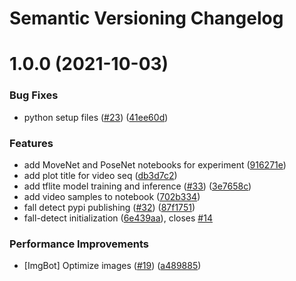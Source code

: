 # Semantic Versioning Changelog

# 1.0.0 (2021-10-03)


### Bug Fixes

* python setup files ([#23](https://github.com/ambianic/fall-detection/issues/23)) ([41ee60d](https://github.com/ambianic/fall-detection/commit/41ee60de73ecb6b3dc1d05753f806c14a0af4a41))


### Features

* add MoveNet and PoseNet notebooks for experiment ([916271e](https://github.com/ambianic/fall-detection/commit/916271eb3eef553af326bbefaa0230e5a033ec61))
* add plot title for video seq ([db3d7c2](https://github.com/ambianic/fall-detection/commit/db3d7c2d865dea935a5038e86e454783b50dbab2))
* add tflite model training and inference ([#33](https://github.com/ambianic/fall-detection/issues/33)) ([3e7658c](https://github.com/ambianic/fall-detection/commit/3e7658cd6889a4b790533c8bdf73c2f9181a5855))
* add video samples to notebook ([702b334](https://github.com/ambianic/fall-detection/commit/702b3347aeebf625e540061146f3ce2d9c88577e))
* fall detect pypi publishing ([#32](https://github.com/ambianic/fall-detection/issues/32)) ([87f1751](https://github.com/ambianic/fall-detection/commit/87f17517c65e9a221bf93ba4903164fcf6eb2be0))
* fall-detect initialization ([6e439aa](https://github.com/ambianic/fall-detection/commit/6e439aa37c4d4bf10f3b5020dccdf9193759bbd2)), closes [#14](https://github.com/ambianic/fall-detection/issues/14)


### Performance Improvements

* [ImgBot] Optimize images ([#19](https://github.com/ambianic/fall-detection/issues/19)) ([a489885](https://github.com/ambianic/fall-detection/commit/a4898853e94e0c3d874e2301a9d6507c84f26c00))
